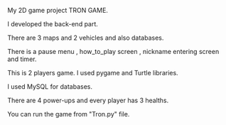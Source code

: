 My 2D game project TRON GAME.

I developed the back-end part.

There are 3 maps and 2 vehicles and also databases.

There is a pause menu , how_to_play screen , nickname entering screen and timer.

This is 2 players game. I used pygame and Turtle libraries.

I used MySQL for databases.

There are 4 power-ups and every player has 3 healths.

You can run the game from "Tron.py" file.
